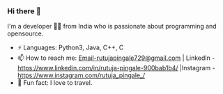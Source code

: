 ### Hi there 👋
I'm a developer 👨‍💻 from India who is passionate about programming and opensource.
- ⚡ Languages: Python3, Java, C++, C
- 📫 How to reach me: Email-rutujapingale729@gmail.com | LinkedIn - https://www.linkedin.com/in/rutuja-pingale-900bab1b4/ |Instagram - https://www.instagram.com/rutuja_pingale_/
- 🤪 Fun fact: I love to travel.

